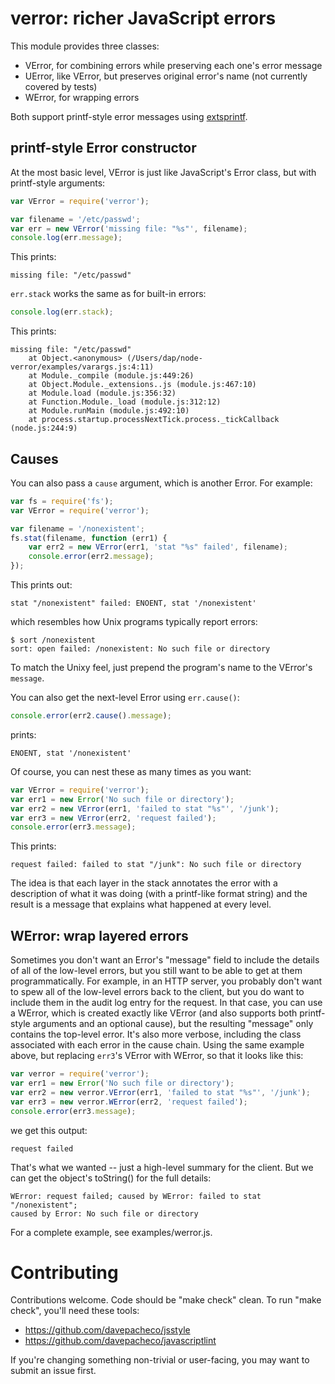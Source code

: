 # verror: richer JavaScript errors

This module provides three classes:

* VError, for combining errors while preserving each one's error message
* UError, like VError, but preserves original error's name (not currently covered by tests)
* WError, for wrapping errors

Both support printf-style error messages using
[extsprintf](https://github.com/davepacheco/node-extsprintf).

## printf-style Error constructor

At the most basic level, VError is just like JavaScript's Error class, but with
printf-style arguments:

```javascript
var VError = require('verror');

var filename = '/etc/passwd';
var err = new VError('missing file: "%s"', filename);
console.log(err.message);
```

This prints:

    missing file: "/etc/passwd"

`err.stack` works the same as for built-in errors:

```javascript
console.log(err.stack);
```

This prints:

    missing file: "/etc/passwd"
        at Object.<anonymous> (/Users/dap/node-verror/examples/varargs.js:4:11)
        at Module._compile (module.js:449:26)
        at Object.Module._extensions..js (module.js:467:10)
        at Module.load (module.js:356:32)
        at Function.Module._load (module.js:312:12)
        at Module.runMain (module.js:492:10)
        at process.startup.processNextTick.process._tickCallback (node.js:244:9)


## Causes

You can also pass a `cause` argument, which is another Error.  For example:

```javascript
var fs = require('fs');
var VError = require('verror');

var filename = '/nonexistent';
fs.stat(filename, function (err1) {
	var err2 = new VError(err1, 'stat "%s" failed', filename);
	console.error(err2.message);
});
```

This prints out:

    stat "/nonexistent" failed: ENOENT, stat '/nonexistent'

which resembles how Unix programs typically report errors:

    $ sort /nonexistent
    sort: open failed: /nonexistent: No such file or directory

To match the Unixy feel, just prepend the program's name to the VError's
`message`.

You can also get the next-level Error using `err.cause()`:

```javascript
console.error(err2.cause().message);
```

prints:

    ENOENT, stat '/nonexistent'

Of course, you can nest these as many times as you want:

```javascript
var VError = require('verror');
var err1 = new Error('No such file or directory');
var err2 = new VError(err1, 'failed to stat "%s"', '/junk');
var err3 = new VError(err2, 'request failed');
console.error(err3.message);
```

This prints:

    request failed: failed to stat "/junk": No such file or directory

The idea is that each layer in the stack annotates the error with a description
of what it was doing (with a printf-like format string) and the result is a
message that explains what happened at every level.


## WError: wrap layered errors

Sometimes you don't want an Error's "message" field to include the details of
all of the low-level errors, but you still want to be able to get at them
programmatically.  For example, in an HTTP server, you probably don't want to
spew all of the low-level errors back to the client, but you do want to include
them in the audit log entry for the request.  In that case, you can use a
WError, which is created exactly like VError (and also supports both
printf-style arguments and an optional cause), but the resulting "message" only
contains the top-level error.  It's also more verbose, including the class
associated with each error in the cause chain.  Using the same example above,
but replacing `err3`'s VError with WError, so that it looks like this:

```javascript
var verror = require('verror');
var err1 = new Error('No such file or directory');
var err2 = new verror.VError(err1, 'failed to stat "%s"', '/junk');
var err3 = new verror.WError(err2, 'request failed');
console.error(err3.message);
```

we get this output:

    request failed

That's what we wanted -- just a high-level summary for the client.  But we can
get the object's toString() for the full details:

    WError: request failed; caused by WError: failed to stat "/nonexistent";
    caused by Error: No such file or directory

For a complete example, see examples/werror.js.

# Contributing

Contributions welcome.  Code should be "make check" clean.  To run "make check",
you'll need these tools:

* https://github.com/davepacheco/jsstyle
* https://github.com/davepacheco/javascriptlint

If you're changing something non-trivial or user-facing, you may want to submit
an issue first.
